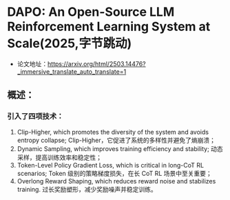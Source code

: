 # DAPO: An Open-Source LLM Reinforcement Learning System at Scale(2025,字节跳动)
- 论文地址：https://arxiv.org/html/2503.14476?_immersive_translate_auto_translate=1


## 概述：

### 引入了四项技术：
1. Clip-Higher, which promotes the diversity of the system and avoids entropy collapse;
 Clip-Higher，它促进了系统的多样性并避免了熵崩溃；
2. Dynamic Sampling, which improves training efficiency and stability;
 动态采样，提高训练效率和稳定性；
3. Token-Level Policy Gradient Loss, which is critical in long-CoT RL scenarios;
 Token 级别的策略梯度损失，在长 CoT RL 场景中至关重要；
4. Overlong Reward Shaping, which reduces reward noise and stabilizes training.
 过长奖励塑形，减少奖励噪声并稳定训练。
